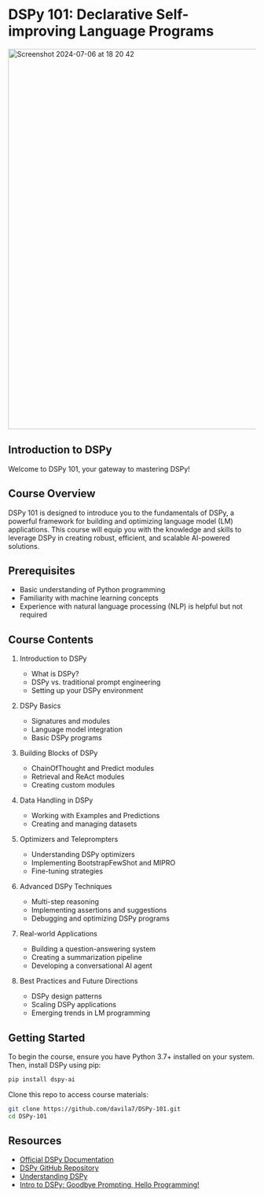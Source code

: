 # DSPy 101: Declarative Self-improving Language Programs
<img width="773" alt="Screenshot 2024-07-06 at 18 20 42" src="https://github.com/davila7/DSPy-101/assets/6216945/68b8e25f-0b80-4199-a550-e2feec875085">

## Introduction to DSPy

Welcome to DSPy 101, your gateway to mastering DSPy!

## Course Overview

DSPy 101 is designed to introduce you to the fundamentals of DSPy, a powerful framework for building and optimizing language model (LM) applications. This course will equip you with the knowledge and skills to leverage DSPy in creating robust, efficient, and scalable AI-powered solutions.

## Prerequisites

- Basic understanding of Python programming
- Familiarity with machine learning concepts
- Experience with natural language processing (NLP) is helpful but not required

## Course Contents

1. Introduction to DSPy
   - What is DSPy?
   - DSPy vs. traditional prompt engineering
   - Setting up your DSPy environment

2. DSPy Basics
   - Signatures and modules
   - Language model integration
   - Basic DSPy programs

3. Building Blocks of DSPy
   - ChainOfThought and Predict modules
   - Retrieval and ReAct modules
   - Creating custom modules

4. Data Handling in DSPy
   - Working with Examples and Predictions
   - Creating and managing datasets

5. Optimizers and Teleprompters
   - Understanding DSPy optimizers
   - Implementing BootstrapFewShot and MIPRO
   - Fine-tuning strategies

6. Advanced DSPy Techniques
   - Multi-step reasoning
   - Implementing assertions and suggestions
   - Debugging and optimizing DSPy programs

7. Real-world Applications
   - Building a question-answering system
   - Creating a summarization pipeline
   - Developing a conversational AI agent

8. Best Practices and Future Directions
   - DSPy design patterns
   - Scaling DSPy applications
   - Emerging trends in LM programming

## Getting Started

To begin the course, ensure you have Python 3.7+ installed on your system. Then, install DSPy using pip:

```bash
pip install dspy-ai
```

Clone this repo to access course materials:

```bash
git clone https://github.com/davila7/DSPy-101.git
cd DSPy-101
```

## Resources

- [Official DSPy Documentation](https://dspy-docs.vercel.app/)
- [DSPy GitHub Repository](https://github.com/stanfordnlp/dspy)
- [Understanding DSPy](https://shresthakamal.com.np/blog/2024/understanding-dspy/)
- [Intro to DSPy: Goodbye Prompting, Hello Programming!](https://towardsdatascience.com/intro-to-dspy-goodbye-prompting-hello-programming-4ca1c6ce3eb9)